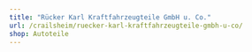 ```yaml
---
title: "Rücker Karl Kraftfahrzeugteile GmbH u. Co."
url: /crailsheim/ruecker-karl-kraftfahrzeugteile-gmbh-u-co/
shop: Autoteile
---
```

